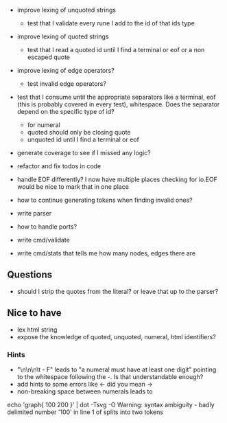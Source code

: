 * improve lexing of unquoted strings
  * test that I validate every rune I add to the id of that ids type

* improve lexing of quoted strings
  * test that I read a quoted id until I find a terminal or eof or a non escaped quote

* improve lexing of edge operators?
  * test invalid edge operators?

* test that I consume until the appropriate separators like a terminal, eof (this is probably
covered in every test), whitespace. Does the separator depend on the specific type of id?
    * for numeral
    * quoted should only be closing quote
    * unquoted id until I find a terminal or eof

* generate coverage to see if I missed any logic?

* refactor and fix todos in code

* handle EOF differently? I now have multiple places checking for io.EOF would be nice
  to mark that in one place
* how to continue generating tokens when finding invalid ones?

* write parser

* how to handle ports?

* write cmd/validate
* write cmd/stats that tells me how many nodes, edges there are

## Questions

* should I strip the quotes from the literal? or leave that up to the parser?

## Nice to have

* lex html string
* expose the knowledge of quoted, unquoted, numeral, html identifiers? 

### Hints

* "\n\n\n\t  - F" leads to "a numeral must have at least one digit" pointing to the whitespace
following the -. Is that understandable enough?
* add hints to some errors like <- did you mean ->
* non-breaking space between numerals leads to

echo 'graph{ 100 200 }' | dot -Tsvg -O
Warning: syntax ambiguity - badly delimited number '100' in line 1 of <stdin> splits into two tokens

